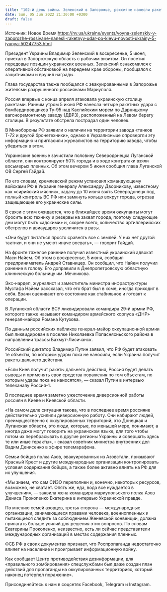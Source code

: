 ```yaml
---
title: "102-й день войны. Зеленский в Запорожье, россияне нанесли ракетный удар по Киеву, ВСУ зачистили половину Северодонецка — главное"
date: Sun, 05 Jun 2022 21:30:00 +0300
draft: false
---
```

Источник: Новое Время https://nv.ua/ukraine/events/voyna-zelenskiy-v-zaporozhe-rossiyane-nanesli-raketnyy-udar-po-kievu-novosti-ukrainy-5-iyunya-50247753.html


Президент Украины Владимир Зеленский в воскресенье, 5 июня, приехал в Запорожскую область с рабочим визитом. Он посетил передовые позиции украинских военных. Зеленский ознакомился с оперативной обстановкой на переднем крае обороны, пообщался с защитниками и вручил награды.

Глава государства также пообщался с эвакуированными в Запорожье жителями разрушенного россиянами Мариуполя.

Россия впервые с конца апреля атаковала украинскую столицу ракетами. Ранним утром 5 июня РФ нанесла четыре ракетных удара с бомбардировщиков Ту-95 над Каспийским морем по Дарницкому вагоноремонтному заводу (ДВРЗ), расположенный на Левом берегу столицы. В результате обстрела пострадал один человек.

В Минобороны РФ заявили о наличии на территории завода «танков Т-72 и другой бронетехники», однако в Укрзализныце опровергли эту информацию и пригласили журналистов на территорию завода, чтобы убедиться в этом.

Украинские военные зачистили половину Северодонецка Луганской области, они контролируют 50% города и в ходе контратаки взяли восьмерых пленных. Об этом вечером 5 июня сообщил глава Луганской ОВ Сергей Гайдай.

По его словам, кремлевский режим установил командующему войсками РФ в Украине генералу Александру Дворникову, известному как «сирийский мясник», задачу до 10 июня взять Северодонецк под полный контроль ВС РФ или замкнуть кольцо вокруг города, отрезав защищающие его украинские силы.

В связи с этим ожидается, что в ближайшее время оккупанты могут бросить всю технику и резервы на захват города, поэтому следующие дни могут быть «адскими» и, скорее всего, количество артиллерийских обстрелов и авиаударов увеличится в разы.

 «Они будут пытаться просто сравнять все с землей. У них нет другой тактики, и они не умеют иначе воевать», — говорит Гайдай.

На фронте тяжелое ранение получил известный украинский адвокат Маси Найем. Об этом в воскресенье, 5 июня, сообщил предприниматель Андрей Ставницер. Он сообщил, что Найем получил ранение в голову. Его доправили в Днепропетровскую областную клиническую больницу им. Мечникова.

Экс-нардеп, журналист и заместитель министра инфраструктуры Мустафа Найем рассказал, что его брат был в коме, иногда приходит в себя. Врачи оценивают его состояние как стабильное и готовят к операции.

В Луганской области ВСУ ликвидировали командира 29-й армии РФ, которого также называют командиром армейского корпуса «ДНР» генерал-майора Романа Кутузова.

По данным российских пабликов генерал-майор оккупационной армии был ликвидирован в поселке Николаевка Попаснясньского района в направлении трассы Бахмут-Лисичанск.

Российский диктатор Владимир Путин заявил, что РФ будет атаковать те объекты, по которым удары пока не наносили, если Украина получит ракеты дальнего действия.

 «Если Киев получит ракеты дальнего действия, Россия будет делать выводы и применять свои средства поражения по тем объектам, по которым удары пока не наносятся», — сказал Путин в интервью телеканалу Россия-1.

В последнее время заметно ужесточение диверсионной работы россиян в Киеве и Киевской области.

 «На самом деле ситуация такова, что в последнее время россияне действительно усилили диверсионную работу. Они набирают людей, преимущественно с оккупированных территорий, это Донецкая и Луганская области, это люди, которые, по меньшей мере, понимают, а иногда даже могут говорить на украинском языке, для того чтобы потом их перебрасывать в другие регионы Украины и совершать здесь те или иные теракты», - сказал советник министра внутренних дел Вадим Денисенко в эфире телемарафона.

Семьи бойцов полка Азов, эвакуированных из Азовстали, призывают Красный Крест и другие международные организации контролировать условия содержания бойцов, а также более активно влиять на РФ для их улучшения.

 «Мы знаем, что сам СИЗО переполнен и, конечно, некоторых ресурсов, возможно, не хватает. Опять же, еда, вода все нуждается в улучшении», — заявила жена командира мариупольского полка Азов Дениса Прокопенко Екатерина в интервью Украинской правде.

По мнению семей азовцев, третья сторона — международные организации, занимающиеся правами человека, военнопленных и пытающиеся следить за соблюдением Женевской конвенции, должна прилагать больше усилий для решения этих вопросов. По словам Екатерины Прокопенко, неизвестно, есть ли сейчас представители международных организаций в местах содержания пленных.

ФСБ РФ в своих документах признает, что Роспропаганда недостаточно влияет на население и проигрывает информационную войну.

Как сообщает Центр противодействия дезинформации, для «правильного зомбирования» спецслужбами был даже создан план действий для пропаганды на оккупированных территориях, который наконец потерпел поражение».

Присоединяйтесь к нам в соцсетях Facebook, Telegram и Instagram.

